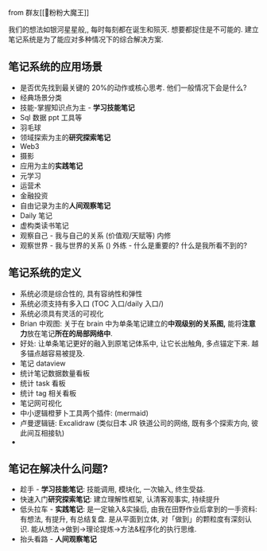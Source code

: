 from 群友[[🧑粉粉大魔王]]


我们的想法如银河星星般,, 每时每刻都在诞生和殒灭. 想要都捉住是不可能的. 建立笔记系统是为了能应对多种情况下的综合解决方案.

## 笔记系统的应用场景
- 是否优先找到最关键的 20%的动作或核心思考. 他们一般情况下会是什么? 
 - 经典场景分类
  - 技能-掌握知识点为主 - **学习技能笔记**
   - Sql 数据 ppt 工具等
   - 羽毛球
  - 领域探索为主的**研究探索笔记**
   - Web3
   - 摄影
  - 应用为主的**实践笔记**
   - 元学习
   - 运营术
   - 金融投资
  - 自由记录为主的**人间观察笔记**
   - Daily 笔记
   - 虚构类读书笔记
   - 观察自己 - 我与自己的关系 (价值观/天赋等) 内修
   - 观察世界 - 我与世界的关系 () 外练
    - 什么是重要的? 什么是我所看不到的?

## 笔记系统的定义
 - 系统必须是综合性的, 具有容纳性和弹性
 - 系统必须支持有多入口 (TOC 入口/daily 入口/)
 - 系统必须具有灵活的可视化
  - Brian 中观图: 关于在 brain 中为单条笔记建立的**中观级别的关系图,** 能将**注意力**放在笔记**所在的局部网络中**.
   - 好处: 让单条笔记更好的融入到原笔记体系中, 让它长出触角, 多点锚定下来. 越多锚点越容易被提及.
  - 笔记 dataview
   - 统计笔记数据数量看板
   - 统计 task 看板
   - 统计 tag 相关看板
  - 笔记网可视化
   - 中小逻辑橙萝卜工具两个插件: (mermaid)
   - 卢曼逻辑链: Excalidraw (类似日本 JR 铁道公司的网络, 既有多个探索方向, 彼此间互相接轨)
- 


## 笔记在解决什么问题?
 - 趁手 - **学习技能笔记**: 技能调用, 模块化, 一次输入, 终生受益.
 - 快速入门**研究探索笔记**: 建立理解性框架, 认清客观事实, 持续提升
 - 低头拉车 - **实践笔记**: 是一定输入&实操后, 由我在田野作业后拿到的一手资料: 有想法, 有提升, 有总结复盘. 是从平面到立体, 对「做到」的颗粒度有深刻认识. 能从想法→做到→理论提炼→方法&程序化的执行思维.
 - 抬头看路 - **人间观察笔记**